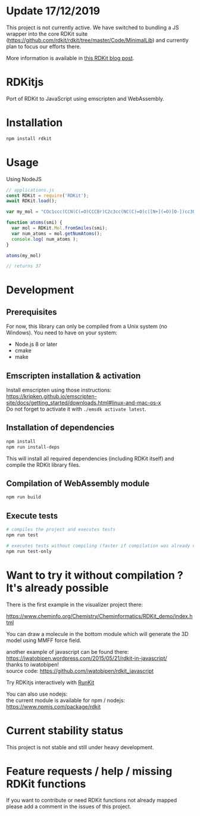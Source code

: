 # Update 17/12/2019

This project is not currently active. We have switched to bundling a JS wrapper into the core 
RDKit suite (https://github.com/rdkit/rdkit/tree/master/Code/MinimalLib) and currently plan to focus our efforts there.

More information is available in [this RDKit blog post](http://rdkit.blogspot.com/2019/11/introducing-new-rdkit-javascript.html).


# RDKitjs

Port of RDKit to JavaScript using emscripten and WebAssembly.

# Installation

```bash
npm install rdkit
```

# Usage

Using NodeJS

```js
// applications.js
const RDKit = require('RDKit');
await RDKit.load();

var my_mol = "COc1ccc(CCN(C(=O)CCCBr)C2c3cc(NC(C)=O)c([N+](=O)[O-])cc3OC(C)(C)C2O)cc1";

function atoms(smi) {
  var mol = RDKit.Mol.fromSmiles(smi);
  var num_atoms = mol.getNumAtoms();
  console.log( num_atoms );
}

atoms(my_mol)

// returns 37
```

# Development

## Prerequisites

For now, this library can only be compiled from a Unix system (no Windows).
You need to have on your system:

* Node.js 8 or later
* cmake
* make

## Emscripten installation & activation

Install emscripten using those instructions: https://kripken.github.io/emscripten-site/docs/getting_started/downloads.html#linux-and-mac-os-x  
Do not forget to activate it with `./emsdk activate latest`.

## Installation of dependencies

```bash
npm install
npm run install-deps
```

This will install all required dependencies (including RDKit itself) and compile
the RDKit library files.

## Compilation of WebAssembly module

```bash
npm run build
```

## Execute tests

```bash
# compiles the project and executes tests
npm run test

# executes tests without compiling (faster if compilation was already done)
npm run test-only
```

# Want to try it without compilation ? It's already possible

There is the first example in the visualizer project there:

https://www.cheminfo.org/Chemistry/Cheminformatics/RDKit_demo/index.html

You can draw a molecule in the bottom module which will generate the 3D model using MMFF force field.

another example of javascript can be found there:  
https://iwatobipen.wordpress.com/2015/05/21/rdkit-in-javascript/  
thanks to iwatobipen!  
source code: https://github.com/iwatobipen/rdkit_javascript

Try RDKitjs interactively with [RunKit](https://npm.runkit.com/rdkit)

You can also use nodejs:  
the current module is available for npm / nodejs:  
https://www.npmjs.com/package/rdkit

# Current stability status

This project is not stable and still under heavy development.

# Feature requests / help / missing RDKit functions

If you want to contribute or need RDKit functions not already mapped please add
a comment in the issues of this project.
